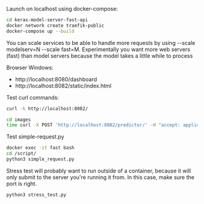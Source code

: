 
Launch on localhost using docker-compose:
```bash
cd keras-model-server-fast-api
docker network create traefik-public
docker-compose up --build
```
You can scale services to be able to handle more requests by using --scale modelserv=N --scale fast=M. Experimentally you want more web servers (fast) than model servers because the model takes a little while to process

Browser Windows:
- http://localhost:8080/dashboard
- http://localhost:8082/static/index.html

Test curl commands:
```bash
curl -k http://localhost:8082/

cd images
time curl -X POST 'http://localhost:8082/predictor/' -H "accept: application/json" -H "Content-Type: multipart/form-data" -F "file=@00_01_13_13.png;type=image/png"
```

Test simple-request.py
```bash
docker exec -it fast bash
cd /script/
python3 simple_request.py
```

Stress test will probably want to run outside of a container, because it will only submit to the server you're running it from. In this case, make sure the port is right.
```
python3 stress_test.py
```
